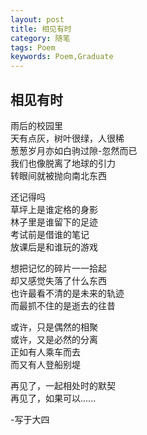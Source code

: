 ```yaml
---
layout: post
title: 相见有时
category: 随笔
tags: Poem
keywords: Poem,Graduate
---
```


## 相见有时
雨后的校园里  
天有点灰，树叶很绿，人很稀  
葱葱岁月亦如白驹过隙-忽然而已  
我们也像脱离了地球的引力  
转眼间就被抛向南北东西  

还记得吗  
草坪上是谁定格的身影  
林子里是谁留下的足迹  
考试前是借谁的笔记  
放课后是和谁玩的游戏  

想把记忆的碎片一一拾起  
却又感觉失落了什么东西  
也许最看不清的是未来的轨迹  
而最抓不住的是逝去的往昔  

或许，只是偶然的相聚  
或许，又是必然的分离  
正如有人乘车而去  
而又有人登船别堤  

再见了，一起相处时的默契  
再见了，如果可以......




-写于大四


